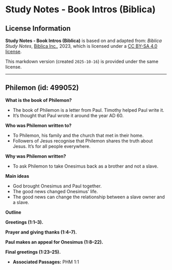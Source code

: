 # Study Notes - Book Intros (Biblica)

## License Information

**Study Notes - Book Intros (Biblica)** is based on and adapted from: _Biblica Study Notes_, [Biblica Inc.](https://www.biblica.com/), 2023, which is licensed under a [CC BY-SA 4.0 license](https://creativecommons.org/licenses/by-sa/4.0/legalcode.en).

This markdown version (created `2025-10-16`) is provided under the same license.



--------------------------------

## Philemon (id: 499052)

**What is the book of** **Philemon?**

* The book of Philemon is a letter from Paul. Timothy helped Paul write it.
* It’s thought that Paul wrote it around the year AD 60\.

**Who was Philemon written to?**

* To Philemon, his family and the church that met in their home.
* Followers of Jesus recognise that Philemon shares the truth about Jesus. It’s for all people everywhere.

**Why was Philemon written?**

* To ask Philemon to take Onesimus back as a brother and not a slave.

**Main ideas**

* God brought Onesimus and Paul together.
* The good news changed Onesimus’ life.
* The good news can change the relationship between a slave owner and a slave.

**Outline**

**Greetings (1:1–3\).**

**Prayer and giving thanks (1:4–7\).**

**Paul makes an appeal for Onesimus (1:8–22\).**

**Final greetings (1:23–25\).**

* **Associated Passages:** PHM 1:1

